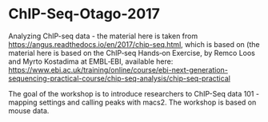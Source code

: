 # ChIP-Seq-Otago-2017

Analyzing ChIP-seq data - the material here is taken from https://angus.readthedocs.io/en/2017/chip-seq.html, which is based on (the material here is based on the 
ChIP‐seq Hands‐on Exercise, by Remco Loos and Myrto Kostadima at EMBL‐EBI, available here: https://www.ebi.ac.uk/training/online/course/ebi-next-generation-sequencing-practical-course/chip-seq-analysis/chip-seq-practical

The goal of the workshop is to introduce researchers to ChIP-Seq data 101 - mapping settings and calling peaks with macs2. The workshop is based on mouse data.

